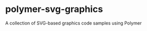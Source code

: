 polymer-svg-graphics
====================

A collection of SVG-based graphics code samples using Polymer
